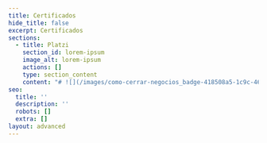 ```yaml
---
title: Certificados
hide_title: false
excerpt: Certificados
sections:
  - title: Platzi
    section_id: lorem-ipsum
    image_alt: lorem-ipsum
    actions: []
    type: section_content
    content: "# ![](/images/como-cerrar-negocios_badge-418508a5-1c9c-466e-84de-d0dae28b4891%20\\(1\\)-1571cead.webp) **Cómo Cerrar Negocios**&#xA;![](https://preview--personalsite-1dace.stackbit.dev/images/como-cerrar-negocios_badge-418508a5-1c9c-466e-84de-d0dae28b4891%20\\(1\\)-1571cead.webp)\uFEFF **Cómo Cerrar Negocios**&#xA;&#xA;\n\n# &#xA;&#xA;\n"
seo:
  title: ''
  description: ''
  robots: []
  extra: []
layout: advanced
---
```


